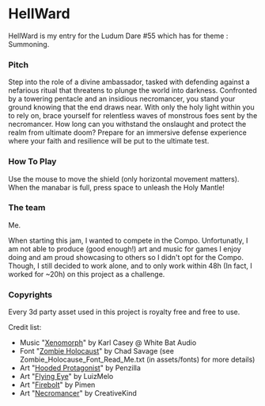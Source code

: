 # HellWard
HellWard is my entry for the Ludum Dare #55 which has for theme : Summoning.

### Pitch
Step into the role of a divine ambassador, tasked with defending against a nefarious ritual that threatens to plunge the world into darkness. Confronted by a towering pentacle and an insidious necromancer, you stand your ground knowing that the end draws near. With only the holy light within you to rely on, brace yourself for relentless waves of monstrous foes sent by the necromancer. How long can you withstand the onslaught and protect the realm from ultimate doom? Prepare for an immersive defense experience where your faith and resilience will be put to the ultimate test.

### How To Play
Use the mouse to move the shield (only horizontal movement matters). When the manabar is full, press space to unleash the Holy Mantle!

### The team
Me.

When starting this jam, I wanted to compete in the Compo. Unfortunatly, I am not able to produce (good enough!) art and music for games I enjoy doing and am proud showcasing to others so I didn't opt for the Compo. Though, I still decided to work alone, and to only work within 48h (In fact, I worked for ~20h) on this project as a challenge.

### Copyrights
Every 3d party asset used in this project is royalty free and free to use.

Credit list:
- Music "[Xenomorph](https://www.youtube.com/watch?v=wEpHqDOOBVc)" by Karl Casey @ White Bat Audio
- Font "[Zombie Holocaust](https://www.sinisterfonts.com/)" by Chad Savage (see Zombie_Holocause_Font_Read_Me.txt (in assets/fonts) for more details)
- Art "[Hooded Protagonist](https://penzilla.itch.io/hooded-protagonist)" by Penzilla
- Art "[Flying Eye](https://luizmelo.itch.io/monsters-creatures-fantasy)" by LuizMelo
- Art "[Firebolt](https://pimen.itch.io/fire-spell)" by Pimen
- Art "[Necromancer](https://creativekind.itch.io/necromancer-free)" by CreativeKind
